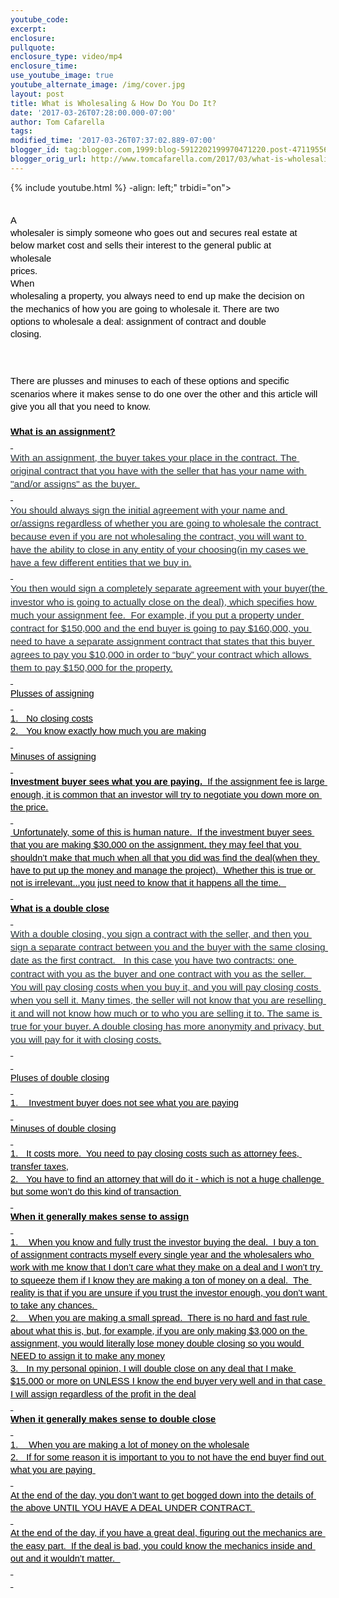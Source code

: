 ```yaml
---
youtube_code: 
excerpt:
enclosure:
pullquote:
enclosure_type: video/mp4
enclosure_time:
use_youtube_image: true
youtube_alternate_image: /img/cover.jpg
layout: post
title: What is Wholesaling & How Do You Do It?
date: '2017-03-26T07:28:00.000-07:00'
author: Tom Cafarella
tags: 
modified_time: '2017-03-26T07:37:02.889-07:00'
blogger_id: tag:blogger.com,1999:blog-5912202199970471220.post-4711955680669555675
blogger_orig_url: http://www.tomcafarella.com/2017/03/what-is-wholesaling-how-do-you-do-it.html
---
```

{% include youtube.html %}
-align: left;" trbidi="on"><div dir="ltr" style="line-height: 1.38; margin-bottom: 0pt; margin-top: 0pt;"><span style="background-color: transparent; color: black; font-family: &quot;arial&quot;; font-size: 11pt; font-style: normal; font-variant: normal; font-weight: 400; text-decoration: none; vertical-align: baseline; white-space: pre-wrap;"> 
<span style="background-color: transparent; color: black; font-family: &quot;arial&quot;; font-size: 11pt; font-style: normal; font-variant: normal; font-weight: 400; text-decoration: none; vertical-align: baseline; white-space: pre-wrap;">A wholesaler is simply someone who goes out and secures real estate at below market cost and sells their interest to the general public at wholesale prices.<span style="font-family: arial; font-size: 11pt; white-space: pre-wrap;"> 
<span style="font-family: arial; font-size: 11pt; white-space: pre-wrap;">When wholesaling a property, you always need to end up make the decision on the mechanics of how you are going to wholesale it.  There are two options to wholesale a deal: assignment of contract and double closing. 
<div dir="ltr" style="line-height: 1.38; margin-bottom: 0pt; margin-top: 0pt;"><span style="background-color: transparent; color: black; font-family: &quot;arial&quot;; font-size: 11pt; font-style: normal; font-variant: normal; font-weight: 400; text-decoration: none; vertical-align: baseline; white-space: pre-wrap;"> <div dir="ltr" style="line-height: 1.38; margin-bottom: 0pt; margin-top: 0pt;"><span style="background-color: transparent; color: black; font-family: &quot;arial&quot;; font-size: 11pt; font-style: normal; font-variant: normal; font-weight: 400; text-decoration: none; vertical-align: baseline; white-space: pre-wrap;">There are plusses and minuses to each of these options and specific scenarios where it makes sense to do one over the other and this article will give you all that you need to know.<div dir="ltr" style="line-height: 1.38; margin-bottom: 0pt; margin-top: 0pt;"><span style="background-color: transparent; color: black; font-family: &quot;arial&quot;; font-size: 11pt; font-style: normal; font-variant: normal; font-weight: 400; text-decoration: none; vertical-align: baseline; white-space: pre-wrap;"> <div dir="ltr" style="line-height: 1.38; margin-bottom: 0pt; margin-top: 0pt;"><span style="background-color: transparent; color: black; font-family: &quot;arial&quot;; font-size: 11pt; font-style: normal; font-variant: normal; font-weight: 700; text-decoration: underline; vertical-align: baseline; white-space: pre-wrap;">What is an assignment?<div dir="ltr" style="line-height: 1.38; margin-bottom: 0pt; margin-top: 0pt;"><span style="background-color: transparent; color: black; font-family: &quot;arial&quot;; font-size: 11pt; font-style: normal; font-variant: normal; font-weight: 400; text-decoration: none; vertical-align: baseline; white-space: pre-wrap;"> <div dir="ltr" style="line-height: 1.38; margin-bottom: 0pt; margin-top: 0pt;"><span style="background-color: white; color: #263238; font-family: &quot;arial&quot;; font-size: 11.5pt; font-style: normal; font-variant: normal; font-weight: 400; text-decoration: none; vertical-align: baseline; white-space: pre-wrap;">With an assignment, the buyer takes your place in the contract. The original contract that you have with the seller that has your name with "and/or assigns" as the buyer. <div dir="ltr" style="line-height: 1.38; margin-bottom: 0pt; margin-top: 0pt;"><span style="background-color: transparent; color: black; font-family: &quot;arial&quot;; font-size: 11pt; font-style: normal; font-variant: normal; font-weight: 400; text-decoration: none; vertical-align: baseline; white-space: pre-wrap;"> <div dir="ltr" style="line-height: 1.38; margin-bottom: 0pt; margin-top: 0pt;"><span style="background-color: white; color: #263238; font-family: &quot;arial&quot;; font-size: 11.5pt; font-style: normal; font-variant: normal; font-weight: 400; text-decoration: none; vertical-align: baseline; white-space: pre-wrap;">You should always sign the initial agreement with your name and or/assigns regardless of whether you are going to wholesale the contract because even if you are not wholesaling the contract, you will want to have the ability to close in any entity of your choosing(in my cases we have a few different entities that we buy in.<div dir="ltr" style="line-height: 1.38; margin-bottom: 0pt; margin-top: 0pt;"><span style="background-color: transparent; color: black; font-family: &quot;arial&quot;; font-size: 11pt; font-style: normal; font-variant: normal; font-weight: 400; text-decoration: none; vertical-align: baseline; white-space: pre-wrap;"> <div dir="ltr" style="line-height: 1.38; margin-bottom: 0pt; margin-top: 0pt;"><span style="background-color: white; color: #263238; font-family: &quot;arial&quot;; font-size: 11.5pt; font-style: normal; font-variant: normal; font-weight: 400; text-decoration: none; vertical-align: baseline; white-space: pre-wrap;">You then would sign a completely separate agreement with your buyer(the investor who is going to actually close on the deal), which specifies how much your assignment fee.  For example, if you put a property under contract for $150,000 and the end buyer is going to pay $160,000, you need to have a separate assignment contract that states that this buyer agrees to pay you $10,000 in order to “buy” your contract which allows them to pay $150,000 for the property.<div dir="ltr" style="line-height: 1.38; margin-bottom: 0pt; margin-top: 0pt;"><span style="background-color: transparent; color: black; font-family: &quot;arial&quot;; font-size: 11pt; font-style: normal; font-variant: normal; font-weight: 400; text-decoration: none; vertical-align: baseline; white-space: pre-wrap;"> <div dir="ltr" style="line-height: 1.38; margin-bottom: 0pt; margin-top: 0pt;"><span style="background-color: transparent; color: black; font-family: &quot;arial&quot;; font-size: 11pt; font-style: normal; font-variant: normal; font-weight: 400; text-decoration: underline; vertical-align: baseline; white-space: pre-wrap;">Plusses of assigning<div dir="ltr" style="line-height: 1.38; margin-bottom: 0pt; margin-top: 0pt;"><span style="background-color: transparent; color: black; font-family: &quot;arial&quot;; font-size: 11pt; font-style: normal; font-variant: normal; font-weight: 400; text-decoration: none; vertical-align: baseline; white-space: pre-wrap;"> <div dir="ltr" style="line-height: 1.38; margin-bottom: 0pt; margin-top: 0pt;"><span style="background-color: transparent; color: black; font-family: &quot;arial&quot;; font-size: 11pt; font-style: normal; font-variant: normal; font-weight: 400; text-decoration: none; vertical-align: baseline; white-space: pre-wrap;">1.<span style="background-color: transparent; color: black; font-family: &quot;arial&quot;; font-size: 7pt; font-style: normal; font-variant: normal; font-weight: 400; text-decoration: none; vertical-align: baseline; white-space: pre-wrap;">     <span style="background-color: transparent; color: black; font-family: &quot;arial&quot;; font-size: 11pt; font-style: normal; font-variant: normal; font-weight: 400; text-decoration: none; vertical-align: baseline; white-space: pre-wrap;">No closing costs<div dir="ltr" style="line-height: 1.38; margin-bottom: 0pt; margin-top: 0pt;"><span style="background-color: transparent; color: black; font-family: &quot;arial&quot;; font-size: 11pt; font-style: normal; font-variant: normal; font-weight: 400; text-decoration: none; vertical-align: baseline; white-space: pre-wrap;">2.<span style="background-color: transparent; color: black; font-family: &quot;arial&quot;; font-size: 7pt; font-style: normal; font-variant: normal; font-weight: 400; text-decoration: none; vertical-align: baseline; white-space: pre-wrap;">     <span style="background-color: transparent; color: black; font-family: &quot;arial&quot;; font-size: 11pt; font-style: normal; font-variant: normal; font-weight: 400; text-decoration: none; vertical-align: baseline; white-space: pre-wrap;">You know exactly how much you are making<div dir="ltr" style="line-height: 1.38; margin-bottom: 0pt; margin-top: 0pt;"><span style="background-color: transparent; color: black; font-family: &quot;arial&quot;; font-size: 11pt; font-style: normal; font-variant: normal; font-weight: 400; text-decoration: none; vertical-align: baseline; white-space: pre-wrap;"> 
<span style="font-family: &quot;arial&quot;; font-size: 11pt; text-decoration: underline; white-space: pre-wrap;">Minuses of assigning<div dir="ltr" style="line-height: 1.38; margin-bottom: 0pt; margin-top: 0pt;"><span style="background-color: transparent; color: black; font-family: &quot;arial&quot;; font-size: 11pt; font-style: normal; font-variant: normal; font-weight: 400; text-decoration: none; vertical-align: baseline; white-space: pre-wrap;"> <div dir="ltr" style="line-height: 1.38; margin-bottom: 0pt; margin-top: 0pt;"><span style="background-color: transparent; color: black; font-family: &quot;arial&quot;; font-size: 11pt; font-style: normal; font-variant: normal; font-weight: 700; text-decoration: none; vertical-align: baseline; white-space: pre-wrap;">Investment buyer sees what you are paying. <span style="background-color: transparent; color: black; font-family: &quot;arial&quot;; font-size: 11pt; font-style: normal; font-variant: normal; font-weight: 400; text-decoration: none; vertical-align: baseline; white-space: pre-wrap;"> If the assignment fee is large enough, it is common that an investor will try to negotiate you down more on the price.<div dir="ltr" style="line-height: 1.38; margin-bottom: 0pt; margin-top: 0pt;"><span style="background-color: transparent; color: black; font-family: &quot;arial&quot;; font-size: 11pt; font-style: normal; font-variant: normal; font-weight: 400; text-decoration: none; vertical-align: baseline; white-space: pre-wrap;"> <div dir="ltr" style="line-height: 1.38; margin-bottom: 0pt; margin-top: 0pt;"><span style="background-color: transparent; color: black; font-family: &quot;arial&quot;; font-size: 11pt; font-style: normal; font-variant: normal; font-weight: 400; text-decoration: none; vertical-align: baseline; white-space: pre-wrap;"> Unfortunately, some of this is human nature.  If the investment buyer sees that you are making $30,000 on the assignment, they may feel that you shouldn’t make that much when all that you did was find the deal(when they have to put up the money and manage the project).  Whether this is true or not is irrelevant...you just need to know that it happens all the time. <b style="font-weight: normal;"> 
</b> 
<div dir="ltr" style="line-height: 1.38; margin-bottom: 0pt; margin-top: 0pt;"><span style="background-color: transparent; color: black; font-family: &quot;arial&quot;; font-size: 11pt; font-style: normal; font-variant: normal; font-weight: 700; text-decoration: underline; vertical-align: baseline; white-space: pre-wrap;">What is a double close<div dir="ltr" style="line-height: 1.38; margin-bottom: 0pt; margin-top: 0pt;"><span style="background-color: transparent; color: black; font-family: &quot;arial&quot;; font-size: 11pt; font-style: normal; font-variant: normal; font-weight: 400; text-decoration: none; vertical-align: baseline; white-space: pre-wrap;"> <div dir="ltr" style="line-height: 1.38; margin-bottom: 0pt; margin-top: 0pt;"><span style="background-color: white; color: #263238; font-family: &quot;arial&quot;; font-size: 11.5pt; font-style: normal; font-variant: normal; font-weight: 400; text-decoration: none; vertical-align: baseline; white-space: pre-wrap;">With a double closing, you sign a contract with the seller, and then you sign a separate contract between you and the buyer with the same closing date as the first contract.   In this case you have two contracts: one contract with you as the buyer and one contract with you as the seller.  You will pay closing costs when you buy it, and you will pay closing costs when you sell it. Many times, the seller will not know that you are reselling it and will not know how much or to who you are selling it to. The same is true for your buyer. A double closing has more anonymity and privacy, but you will pay for it with closing costs.<div dir="ltr" style="line-height: 1.38; margin-bottom: 0pt; margin-top: 0pt;"><span style="background-color: transparent; color: black; font-family: &quot;arial&quot;; font-size: 11pt; font-style: normal; font-variant: normal; font-weight: 400; text-decoration: none; vertical-align: baseline; white-space: pre-wrap;"> <div dir="ltr" style="line-height: 1.38; margin-bottom: 0pt; margin-top: 0pt;"><span style="background-color: transparent; color: black; font-family: &quot;arial&quot;; font-size: 11pt; font-style: normal; font-variant: normal; font-weight: 400; text-decoration: none; vertical-align: baseline; white-space: pre-wrap;"> <div dir="ltr" style="line-height: 1.38; margin-bottom: 0pt; margin-top: 0pt;"><span style="background-color: transparent; color: black; font-family: &quot;arial&quot;; font-size: 11pt; font-style: normal; font-variant: normal; font-weight: 400; text-decoration: none; vertical-align: baseline; white-space: pre-wrap;">Pluses of double closing<div dir="ltr" style="line-height: 1.38; margin-bottom: 0pt; margin-top: 0pt;"><span style="background-color: transparent; color: black; font-family: &quot;arial&quot;; font-size: 11pt; font-style: normal; font-variant: normal; font-weight: 400; text-decoration: none; vertical-align: baseline; white-space: pre-wrap;"> 
<span style="background-color: transparent; color: black; font-family: &quot;arial&quot;; font-size: 11pt; font-style: normal; font-variant: normal; font-weight: 400; text-decoration: none; vertical-align: baseline; white-space: pre-wrap;">1.<span style="background-color: transparent; color: black; font-family: &quot;arial&quot;; font-size: 7pt; font-style: normal; font-variant: normal; font-weight: 400; text-decoration: none; vertical-align: baseline; white-space: pre-wrap;">     <span style="background-color: transparent; color: black; font-family: &quot;arial&quot;; font-size: 11pt; font-style: normal; font-variant: normal; font-weight: 400; text-decoration: none; vertical-align: baseline; white-space: pre-wrap;"> Investment buyer does not see what you are paying<div dir="ltr" style="line-height: 1.38; margin-bottom: 0pt; margin-top: 0pt;"><span style="background-color: transparent; color: black; font-family: &quot;arial&quot;; font-size: 11pt; font-style: normal; font-variant: normal; font-weight: 400; text-decoration: none; vertical-align: baseline; white-space: pre-wrap;"> <div dir="ltr" style="line-height: 1.38; margin-bottom: 0pt; margin-top: 0pt;"><span style="background-color: transparent; color: black; font-family: &quot;arial&quot;; font-size: 11pt; font-style: normal; font-variant: normal; font-weight: 400; text-decoration: none; vertical-align: baseline; white-space: pre-wrap;">Minuses of double closing<div dir="ltr" style="line-height: 1.38; margin-bottom: 0pt; margin-top: 0pt;"><span style="background-color: transparent; color: black; font-family: &quot;arial&quot;; font-size: 11pt; font-style: normal; font-variant: normal; font-weight: 400; text-decoration: none; vertical-align: baseline; white-space: pre-wrap;"> <div dir="ltr" style="line-height: 1.38; margin-bottom: 0pt; margin-top: 0pt;"><span style="background-color: transparent; color: black; font-family: &quot;arial&quot;; font-size: 11pt; font-style: normal; font-variant: normal; font-weight: 400; text-decoration: none; vertical-align: baseline; white-space: pre-wrap;">1.<span style="background-color: transparent; color: black; font-family: &quot;arial&quot;; font-size: 7pt; font-style: normal; font-variant: normal; font-weight: 400; text-decoration: none; vertical-align: baseline; white-space: pre-wrap;">     <span style="background-color: transparent; color: black; font-family: &quot;arial&quot;; font-size: 11pt; font-style: normal; font-variant: normal; font-weight: 400; text-decoration: none; vertical-align: baseline; white-space: pre-wrap;">It costs more.  You need to pay closing costs such as attorney fees, transfer taxes,<div dir="ltr" style="line-height: 1.38; margin-bottom: 0pt; margin-top: 0pt;"><span style="background-color: transparent; color: black; font-family: &quot;arial&quot;; font-size: 11pt; font-style: normal; font-variant: normal; font-weight: 400; text-decoration: none; vertical-align: baseline; white-space: pre-wrap;">2.<span style="background-color: transparent; color: black; font-family: &quot;arial&quot;; font-size: 7pt; font-style: normal; font-variant: normal; font-weight: 400; text-decoration: none; vertical-align: baseline; white-space: pre-wrap;">     <span style="background-color: transparent; color: black; font-family: &quot;arial&quot;; font-size: 11pt; font-style: normal; font-variant: normal; font-weight: 400; text-decoration: none; vertical-align: baseline; white-space: pre-wrap;">You have to find an attorney that will do it - which is not a huge challenge but some won’t do this kind of transaction<b style="font-weight: normal;"> 
</b> 
<div dir="ltr" style="line-height: 1.38; margin-bottom: 0pt; margin-top: 0pt;"><span style="background-color: transparent; color: black; font-family: &quot;arial&quot;; font-size: 11pt; font-style: normal; font-variant: normal; font-weight: 700; text-decoration: underline; vertical-align: baseline; white-space: pre-wrap;">When it generally makes sense to assign<div dir="ltr" style="line-height: 1.38; margin-bottom: 0pt; margin-top: 0pt;"><span style="background-color: transparent; color: black; font-family: &quot;arial&quot;; font-size: 11pt; font-style: normal; font-variant: normal; font-weight: 400; text-decoration: none; vertical-align: baseline; white-space: pre-wrap;"> <div dir="ltr" style="line-height: 1.38; margin-bottom: 0pt; margin-top: 0pt;"><span style="background-color: transparent; color: black; font-family: &quot;arial&quot;; font-size: 11pt; font-style: normal; font-variant: normal; font-weight: 400; text-decoration: none; vertical-align: baseline; white-space: pre-wrap;">1.<span style="background-color: transparent; color: black; font-family: &quot;arial&quot;; font-size: 7pt; font-style: normal; font-variant: normal; font-weight: 400; text-decoration: none; vertical-align: baseline; white-space: pre-wrap;">     <span style="background-color: transparent; color: black; font-family: &quot;arial&quot;; font-size: 11pt; font-style: normal; font-variant: normal; font-weight: 400; text-decoration: none; vertical-align: baseline; white-space: pre-wrap;"> When you know and fully trust the investor buying the deal.  I buy a ton of assignment contracts myself every single year and the wholesalers who work with me know that I don’t care what they make on a deal and I won’t try to squeeze them if I know they are making a ton of money on a deal.  The reality is that if you are unsure if you trust the investor enough, you don’t want to take any chances. <div dir="ltr" style="line-height: 1.38; margin-bottom: 0pt; margin-top: 0pt;"><span style="background-color: transparent; color: black; font-family: &quot;arial&quot;; font-size: 11pt; font-style: normal; font-variant: normal; font-weight: 400; text-decoration: none; vertical-align: baseline; white-space: pre-wrap;">2.<span style="background-color: transparent; color: black; font-family: &quot;arial&quot;; font-size: 7pt; font-style: normal; font-variant: normal; font-weight: 400; text-decoration: none; vertical-align: baseline; white-space: pre-wrap;">     <span style="background-color: transparent; color: black; font-family: &quot;arial&quot;; font-size: 11pt; font-style: normal; font-variant: normal; font-weight: 400; text-decoration: none; vertical-align: baseline; white-space: pre-wrap;"> When you are making a small spread.  There is no hard and fast rule about what this is, but, for example, if you are only making $3,000 on the assignment, you would literally lose money double closing so you would NEED to assign it to make any money<div dir="ltr" style="line-height: 1.38; margin-bottom: 0pt; margin-top: 0pt;"><span style="background-color: transparent; color: black; font-family: &quot;arial&quot;; font-size: 11pt; font-style: normal; font-variant: normal; font-weight: 400; text-decoration: none; vertical-align: baseline; white-space: pre-wrap;">3.<span style="background-color: transparent; color: black; font-family: &quot;arial&quot;; font-size: 7pt; font-style: normal; font-variant: normal; font-weight: 400; text-decoration: none; vertical-align: baseline; white-space: pre-wrap;">     <span style="background-color: transparent; color: black; font-family: &quot;arial&quot;; font-size: 11pt; font-style: normal; font-variant: normal; font-weight: 400; text-decoration: none; vertical-align: baseline; white-space: pre-wrap;">In my personal opinion, I will double close on any deal that I make $15,000 or more on UNLESS I know the end buyer very well and in that case I will assign regardless of the profit in the deal<div dir="ltr" style="line-height: 1.38; margin-bottom: 0pt; margin-top: 0pt;"><span style="background-color: transparent; color: black; font-family: &quot;arial&quot;; font-size: 11pt; font-style: normal; font-variant: normal; font-weight: 400; text-decoration: none; vertical-align: baseline; white-space: pre-wrap;"> <div dir="ltr" style="line-height: 1.38; margin-bottom: 0pt; margin-top: 0pt;"><span style="background-color: transparent; color: black; font-family: &quot;arial&quot;; font-size: 11pt; font-style: normal; font-variant: normal; font-weight: 700; text-decoration: underline; vertical-align: baseline; white-space: pre-wrap;">When it generally makes sense to double close<div dir="ltr" style="line-height: 1.38; margin-bottom: 0pt; margin-top: 0pt;"><span style="background-color: transparent; color: black; font-family: &quot;arial&quot;; font-size: 11pt; font-style: normal; font-variant: normal; font-weight: 400; text-decoration: none; vertical-align: baseline; white-space: pre-wrap;"> <div dir="ltr" style="line-height: 1.38; margin-bottom: 0pt; margin-top: 0pt;"><span style="background-color: transparent; color: black; font-family: &quot;arial&quot;; font-size: 11pt; font-style: normal; font-variant: normal; font-weight: 400; text-decoration: none; vertical-align: baseline; white-space: pre-wrap;">1.<span style="background-color: transparent; color: black; font-family: &quot;arial&quot;; font-size: 7pt; font-style: normal; font-variant: normal; font-weight: 400; text-decoration: none; vertical-align: baseline; white-space: pre-wrap;">     <span style="background-color: transparent; color: black; font-family: &quot;arial&quot;; font-size: 11pt; font-style: normal; font-variant: normal; font-weight: 400; text-decoration: none; vertical-align: baseline; white-space: pre-wrap;"> When you are making a lot of money on the wholesale<div dir="ltr" style="line-height: 1.38; margin-bottom: 0pt; margin-top: 0pt;"><span style="background-color: transparent; color: black; font-family: &quot;arial&quot;; font-size: 11pt; font-style: normal; font-variant: normal; font-weight: 400; text-decoration: none; vertical-align: baseline; white-space: pre-wrap;">2.<span style="background-color: transparent; color: black; font-family: &quot;arial&quot;; font-size: 7pt; font-style: normal; font-variant: normal; font-weight: 400; text-decoration: none; vertical-align: baseline; white-space: pre-wrap;">     <span style="background-color: transparent; color: black; font-family: &quot;arial&quot;; font-size: 11pt; font-style: normal; font-variant: normal; font-weight: 400; text-decoration: none; vertical-align: baseline; white-space: pre-wrap;">If for some reason it is important to you to not have the end buyer find out what you are paying<b style="font-weight: normal;"> 
</b> 
<div dir="ltr" style="line-height: 1.38; margin-bottom: 0pt; margin-top: 0pt;"><span style="background-color: transparent; color: black; font-family: &quot;arial&quot;; font-size: 11pt; font-style: normal; font-variant: normal; font-weight: 400; text-decoration: none; vertical-align: baseline; white-space: pre-wrap;">At the end of the day, you don’t want to get bogged down into the details of the above UNTIL YOU HAVE A DEAL UNDER CONTRACT.<b style="font-weight: normal;"> 
</b> 
<div dir="ltr" style="line-height: 1.38; margin-bottom: 0pt; margin-top: 0pt;"><span style="background-color: transparent; color: black; font-family: &quot;arial&quot;; font-size: 11pt; font-style: normal; font-variant: normal; font-weight: 400; text-decoration: none; vertical-align: baseline; white-space: pre-wrap;">At the end of the day, if you have a great deal, figuring out the mechanics are the easy part.  If the deal is bad, you could know the mechanics inside and out and it wouldn’t matter.  <div dir="ltr" style="line-height: 1.38; margin-bottom: 0pt; margin-top: 0pt;"><span style="background-color: transparent; color: black; font-family: &quot;arial&quot;; font-size: 11pt; font-style: normal; font-variant: normal; font-weight: 400; text-decoration: none; vertical-align: baseline; white-space: pre-wrap;"> <div dir="ltr" style="line-height: 1.38; margin-bottom: 0pt; margin-top: 0pt;"><span style="background-color: transparent; color: black; font-family: &quot;arial&quot;; font-size: 11pt; font-style: normal; font-variant: normal; font-weight: 400; text-decoration: none; vertical-align: baseline; white-space: pre-wrap;"> 